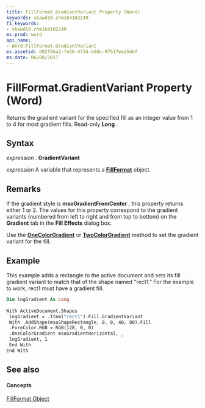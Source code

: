 ```yaml
---
title: FillFormat.GradientVariant Property (Word)
keywords: vbawd10.chm164102249
f1_keywords:
- vbawd10.chm164102249
ms.prod: word
api_name:
- Word.FillFormat.GradientVariant
ms.assetid: d92f56a2-fe56-4734-bddc-97517eea5def
ms.date: 06/08/2017
---
```



# FillFormat.GradientVariant Property (Word)

Returns the gradient variant for the specified fill as an integer value from 1 to 4 for most gradient fills. Read-only  **Long** .


## Syntax

 _expression_ . **GradientVariant**

 _expression_ A variable that represents a **[FillFormat](Word.FillFormat.md)** object.


## Remarks

If the gradient style is  **msoGradientFromCenter** , this property returns either 1 or 2. The values for this property correspond to the gradient variants (numbered from left to right and from top to bottom) on the **Gradient** tab in the **Fill Effects** dialog box.

Use the  **[OneColorGradient](Word.FillFormat.OneColorGradient.md)** or **[TwoColorGradient](Word.FillFormat.TwoColorGradient.md)** method to set the gradient variant for the fill.


## Example

This example adds a rectangle to the active document and sets its fill gradient variant to match that of the shape named "rect1." For the example to work, rect1 must have a gradient fill.


```vb
Dim lngGradient As Long 
 
With ActiveDocument.Shapes 
 lngGradient = .Item("rect1").Fill.GradientVariant 
 With .AddShape(msoShapeRectangle, 0, 0, 40, 80).Fill 
 .ForeColor.RGB = RGB(128, 0, 0) 
 .OneColorGradient msoGradientHorizontal, _ 
 lngGradient, 1 
 End With 
End With
```


## See also


#### Concepts


[FillFormat Object](Word.FillFormat.md)

